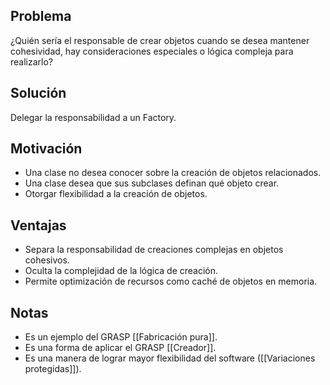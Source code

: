 ## Problema
¿Quién sería el responsable de crear objetos cuando se desea mantener cohesividad, hay consideraciones especiales o lógica compleja para realizarlo?

## Solución
Delegar la responsabilidad a un Factory.

## Motivación
- Una clase no desea conocer sobre la creación de objetos relacionados.
- Una clase desea que sus subclases definan qué objeto crear.
- Otorgar flexibilidad a la creación de objetos.

## Ventajas
- Separa la responsabilidad de creaciones complejas en objetos cohesivos.
- Oculta la complejidad de la lógica de creación.
- Permite optimización de recursos como caché de objetos en memoria.

## Notas
- Es un ejemplo del GRASP [[Fabricación pura]].
- Es una forma de aplicar el GRASP [[Creador]].
- Es una manera de lograr mayor flexibilidad del software ([[Variaciones protegidas]]).